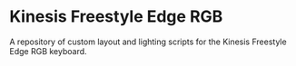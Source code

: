 # Kinesis Freestyle Edge RGB
A repository of custom layout and lighting scripts for the Kinesis Freestyle Edge RGB keyboard.

